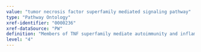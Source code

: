 ```yaml
---
value: "tumor necrosis factor superfamily mediated signaling pathway"
type: "Pathway Ontology"
xref-identifier: "0000236"
xref-dataSource: "PW"
definition: "Members of TNF superfamily mediate autoimmunity and inflammation, cell proliferation, survival and/or apoptosis through a number of signaling mechanisms that involve activation of nuclear factor-kappaB, of caspases and/or of mitogen-activated protein kinases (MAPK). TNF superfamily has been implicated in a wide range of human diseases including tumorigenesis, septic shock, rheumatoid arthritis and other conditions."
level: "4"
---
```

